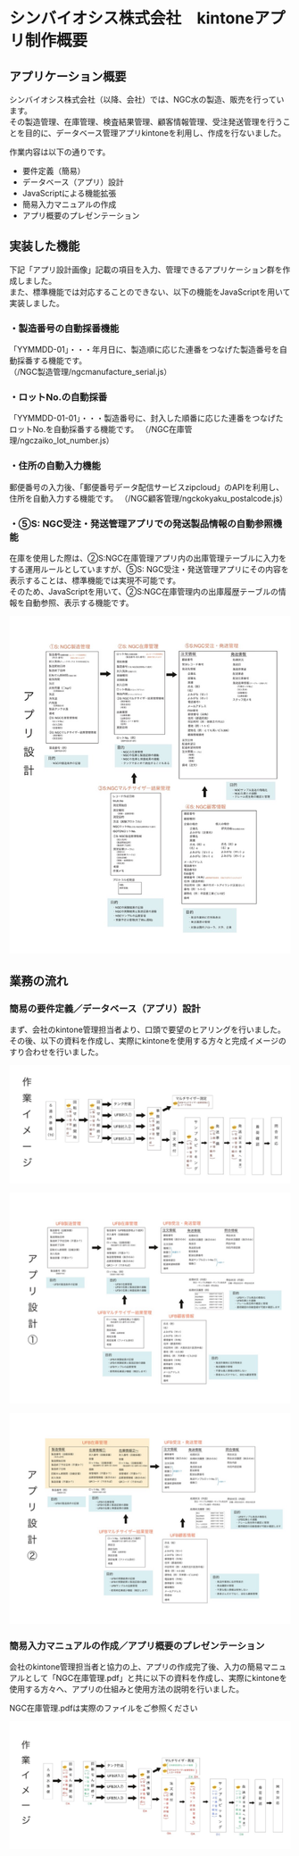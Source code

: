 # シンバイオシス株式会社　kintoneアプリ制作概要

## アプリケーション概要

シンバイオシス株式会社（以降、会社）では、NGC水の製造、販売を行っています。  
その製造管理、在庫管理、検査結果管理、顧客情報管理、受注発送管理を行うことを目的に、データベース管理アプリkintoneを利用し、作成を行ないました。  

作業内容は以下の通りです。
- 要件定義（簡易）
- データベース（アプリ）設計
- JavaScriptによる機能拡張
- 簡易入力マニュアルの作成
- アプリ概要のプレゼンテーション

## 実装した機能

下記「アプリ設計画像」記載の項目を入力、管理できるアプリケーション群を作成しました。  
また、標準機能では対応することのできない、以下の機能をJavaScriptを用いて実装しました。  

### ・製造番号の自動採番機能
「YYMMDD-01」・・・年月日に、製造順に応じた連番をつなげた製造番号を自動採番する機能です。  
（/NGC製造管理/ngcmanufacture_serial.js）

### ・ロットNo.の自動採番  
「YYMMDD-01-01」・・・製造番号に、封入した順番に応じた連番をつなげたロットNo.を自動採番する機能です。
（/NGC在庫管理/ngczaiko_lot_number.js）

### ・住所の自動入力機能
郵便番号の入力後、「郵便番号データ配信サービスzipcloud」のAPIを利用し、住所を自動入力する機能です。
（/NGC顧客管理/ngckokyaku_postalcode.js）

### ・⑤S: NGC受注・発送管理アプリでの発送製品情報の自動参照機能  
在庫を使用した際は、②S:NGC在庫管理アプリ内の出庫管理テーブルに入力をする運用ルールとしていますが、⑤S: NGC受注・発送管理アプリにその内容を表示することは、標準機能では実現不可能です。  
そのため、JavaScriptを用いて、②S:NGC在庫管理内の出庫履歴テーブルの情報を自動参照、表示する機能です。

![](2020-11-20-10-57-53.png)


## 業務の流れ

### 簡易の要件定義／データベース（アプリ）設計
まず、会社のkintone管理担当者より、口頭で要望のヒアリングを行いました。  
その後、以下の資料を作成し、実際にkintoneを使用する方々と完成イメージのすり合わせを行いました。  

![](2020-11-20-10-21-52.png)

![](2020-11-20-10-22-16.png)

![](2020-11-20-10-22-25.png)


### 簡易入力マニュアルの作成／アプリ概要のプレゼンテーション
会社のkintone管理担当者と協力の上、アプリの作成完了後、入力の簡易マニュアルとして「NGC在庫管理.pdf」と共に以下の資料を作成し、実際にkintoneを使用する方々へ、アプリの仕組みと使用方法の説明を行いました。

NGC在庫管理.pdfは実際のファイルをご参照ください

![](2020-11-20-10-58-06.png)
